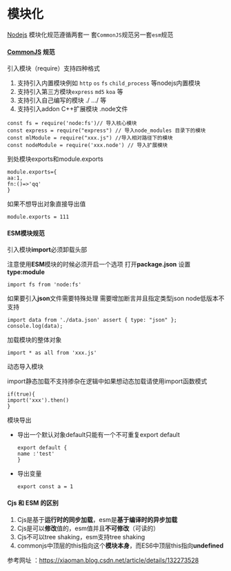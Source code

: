 # 模块化

[Nodejs](https://so.csdn.net/so/search?q=Nodejs&spm=1001.2101.3001.7020) 模块化规范遵循两套一 套`CommonJS`规范另一套`esm`规范

#### [CommonJS](https://so.csdn.net/so/search?q=CommonJS&spm=1001.2101.3001.7020) 规范

引入模块（require）支持四种格式

1. 支持引入内置模块例如 `http` `os` `fs` `child_process` 等nodejs内置模块
2. 支持引入第三方模块`express` `md5` `koa` 等
3. 支持引入自己编写的模块 ./ …/ 等
4. 支持引入addon C++扩展模块 .node文件

```
const fs = require('node:fs')// 导入核心模块
const express = require("express") // 导入node_modules 目录下的模块
const mlModule = require("xxx.js") //导入相对路径下的模块
const nodeModule = require('xxx.node') // 导入扩展模块
```

到处模块exports和module.exports

```
module.exports={
aa:1,
fn:()=>'qq'
}
```

如果不想导出对象直接导出值

```
module.exports = 111
```

#### ESM模块规范

引入模块**import**必须卸载头部

注意使用**ESM**模块的时候必须开启一个选项
打开**package.json** 设置 **type:module**

```
import fs from 'node:fs'
```

如果要引入**json**文件需要特殊处理 需要增加断言并且指定类型json node低版本不支持

```
import data from './data.json' assert { type: "json" };
console.log(data);
```

加载模块的整体对象

```
import * as all from 'xxx.js'
```

动态导入模块

import静态加载不支持掺杂在逻辑中如果想动态加载请使用import函数模式

```
if(true){
import('xxx').then()
}
```

模块导出

- 导出一个默认对象default只能有一个不可重复export default

  ```
  export default {
  name :'test'
  }
  ```

- 导出变量

  ```
  export const a = 1
  ```

#### Cjs 和 ESM 的区别

1. Cjs是基于**运行时的同步加载**，esm是**基于编译时的异步加载**
2. Cjs是可以**修改**值的，esm值并且**不可修改**（可读的）
3. Cjs不可以tree shaking，esm支持tree shaking
4. commonjs中顶层的this指向这个**模块本身**，而ES6中顶层this指向**undefined**

参考网址 ：https://xiaoman.blog.csdn.net/article/details/132273528